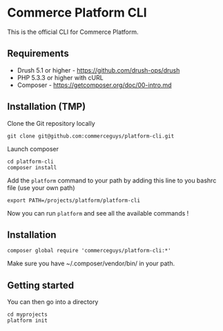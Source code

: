 # Commerce Platform CLI

This is the official CLI for Commerce Platform.

## Requirements

* Drush 5.1 or higher - https://github.com/drush-ops/drush
* PHP 5.3.3 or higher with cURL
* Composer - https://getcomposer.org/doc/00-intro.md

## Installation (TMP)
Clone the Git repository locally
```
git clone git@github.com:commerceguys/platform-cli.git
```

Launch composer
```
cd platform-cli
composer install
```

Add the `platform` command to your path by adding this line to you bashrc file (use your own path)
```
export PATH=/projects/platform/platform-cli
```

Now you can run `platform` and see all the available commands !

## Installation
```
composer global require 'commerceguys/platform-cli:*'
```
Make sure you have ~/.composer/vendor/bin/ in your path.


## Getting started
You can then go into a directory
```
cd myprojects
platform init
```
